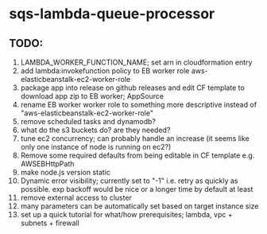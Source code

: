 # sqs-lambda-queue-processor


## TODO:

  1. LAMBDA_WORKER_FUNCTION_NAME; set arn in cloudformation entry
2. add lambda:invokefunction policy to EB worker role aws-elasticbeanstalk-ec2-worker-role
  3. package app into release on github releases and edit CF template to download app zip to EB worker; AppSource
4. rename EB worker worker role to something more descriptive instead of "aws-elasticbeanstalk-ec2-worker-role"
5. remove scheduled tasks and dynamodb?
6. what do the s3 buckets do?  are they needed?
7. tune ec2 concurrency; can probably handle an increase  (it seems like only one instance of node is running on ec2?)
  8. Remove some required defaults from being editable in CF template e.g. AWSEBHttpPath
  9. make node.js version static
10. Dynamic error visibility;  currently set to "-1" i.e. retry as quickly as possible.  exp backoff would be nice or a longer time by default at least
11. remove external access to cluster
12. many parameters can be automatically set based on target instance size
13. set up a quick tutorial for what/how prerequisites; lambda, vpc + subnets + firewall

